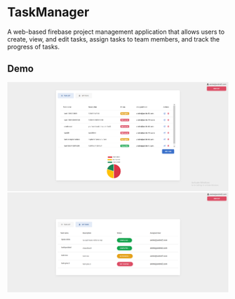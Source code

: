 # TaskManager
A web-based firebase project management application that allows users to create, view, and edit tasks, assign tasks to team members, and track the progress of tasks.

## Demo
![demo1](https://github.com/lvl-Unknown/TaskManager/blob/main/demo%20images/demo1.png)
![demo2](https://github.com/lvl-Unknown/TaskManager/blob/main/demo%20images/demo2.png)  
